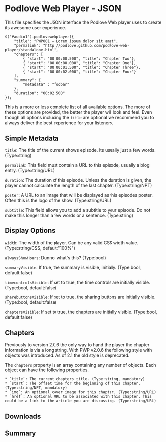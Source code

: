 # Podlove Web Player - JSON

This file specifies the JSON interface the Podlove Web player uses to create its awesome user experience.

    $("#audio1").podlovewebplayer({
        "title": "PWP001 – Lorem ipsum dolor sit amet",
		"permalink": "http://podlove.github.com/podlove-web-player/standalone.html",
		"chapters": [
			{ "start": "00:00:00.500", "title": "Chapter Two"},
			{ "start": "00:00:00.000", "title": "Chapter One"},
			{ "start": "00:00:01.500", "title": "Chapter Three"},
			{ "start": "00:00:02.000", "title": "Chapter Four"}
		],
		"summary": {
			"metadata" : "foobar"
		},
		"duration": "00:02.500"
    });

This is a more or less complete list of all available options. The more of these options are provided, the better the player will look and feel. Even though all options including the `title` are optional we recommend you to always deliver the best experience for your listeners.

## Simple Metadata

`title`: The title of the current shows episode. Its usually just a few words. (Type:string)

`permalink`: This field must contain a URL to this episode, usually a blog entry. (Type:string/URL)

`duration`: The duration of this episode. Unless the duration is given, the player cannot calculate the length of the last chapter. (Type:string/NPT)

`poster`: A URL to an image that will be displayed as this episodes poster. Often this is the logo of the show. (Type:string/URL)

`subtitle`: This field allows you to add a subtitle to your episode. Do not make this longer than a few words or a sentence. (Type:string)

## Display Options

`width`: The width of the player. Can be any valid CSS width value. (Type:string/CSS, default:"100%")

`alwaysShowHours`: Dunno, what's this? (Type:bool)

`summaryVisible`: If true, the summary is visible, initially. (Type:bool, default:false)

`timecontrolsVisible`: If set to true, the time controls are initially visible. (Type:bool, default:false)

`sharebuttonsVisible`: If set to true, the sharing buttons are initially visible. (Type:bool, default:false)

`chaptersVisible`: If set to true, the chapters are initially visible. (Type:bool, default:false)


## Chapters

Previously to version 2.0.6 the only way to hand the player the chapter information is via a long string. With PWP v2.0.6 the following style with objects was introduced. As of 2.1 the old style is deprecated.

The `chapters` property is an array containing any number of objects. Each object can have the following properties.
	
	* `title`: The current chapters title. (Type:string, mandatory)
	* `start`: The offset time for the beginning of this chapter. (Type:string/NPT, mandatory)
	* `img`: An optional cover image for this chapter. (Type:string/URL)
	* `href`: An optional URL to be associated with this chapter. This could be a link to the article you are discussing. (Type:string/URL)

## Downloads

## Summary

